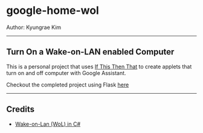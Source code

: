 # google-home-wol

Author: Kyungrae Kim

----

## Turn On a Wake-on-LAN enabled Computer

This is a personal project that uses [If This Then That](https://ifttt.com/) to create applets that turn on and off computer with Google Assistant.

Checkout the completed project using Flask [here](https://github.com/jeremymaya/raspberry-pi-os/tree/master/flask_app)

----

## Credits

* [Wake-on-Lan (WoL) in C#](https://www.fluxbytes.com/csharp/wake-lan-wol-c/)
